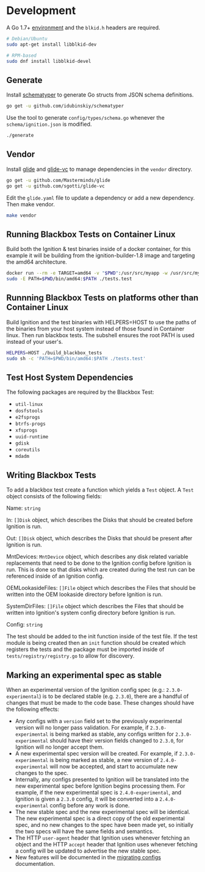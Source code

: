 # Development

A Go 1.7+ [environment](https://golang.org/doc/install) and the `blkid.h` headers are required.

```sh
# Debian/Ubuntu
sudo apt-get install libblkid-dev

# RPM-based
sudo dnf install libblkid-devel
```

## Generate

Install [schematyper](https://github.com/idubinskiy/schematyper) to generate Go structs from JSON schema definitions.

```sh
go get -u github.com/idubinskiy/schematyper
```

Use the tool to generate `config/types/schema.go` whenever the `schema/ignition.json` is modified.

```sh
./generate
```

## Vendor

Install [glide](https://github.com/Masterminds/glide) and [glide-vc](https://github.com/sgotti/glide-vc) to manage dependencies in the `vendor` directory.

```sh
go get -u github.com/Masterminds/glide
go get -u github.com/sgotti/glide-vc
```

Edit the `glide.yaml` file to update a dependency or add a new dependency. Then make vendor.

```sh
make vendor
```

## Running Blackbox Tests on Container Linux

Build both the Ignition & test binaries inside of a docker container, for this
example it will be building from the ignition-builder-1.8 image and targeting
the amd64 architecture.

```sh
docker run --rm -e TARGET=amd64 -v "$PWD":/usr/src/myapp -w /usr/src/myapp quay.io/coreos/ignition-builder-1.8 ./build_blackbox_tests
sudo -E PATH=$PWD/bin/amd64:$PATH ./tests.test
```

## Runnning Blackbox Tests on platforms other than Container Linux

Build Ignition and the test binaries with HELPERS=HOST to use the paths of the binaries from your host system instead of those found in
Container linux. Then run blackbox tests. The subshell ensures the root PATH is used instead of your user's.

```sh
HELPERS=HOST ./build_blackbox_tests
sudo sh -c 'PATH=$PWD/bin/amd64:$PATH ./tests.test'
```

## Test Host System Dependencies

The following packages are required by the Blackbox Test:

* `util-linux`
* `dosfstools`
* `e2fsprogs`
* `btrfs-progs`
* `xfsprogs`
* `uuid-runtime`
* `gdisk`
* `coreutils`
* `mdadm`

## Writing Blackbox Tests

To add a blackbox test create a function which yields a `Test` object. A `Test`
object consists of the following fields:

Name: `string`

In: `[]Disk` object, which describes the Disks that should be created before
Ignition is run.

Out: `[]Disk` object, which describes the Disks that should be present after
Ignition is run.

MntDevices: `MntDevice` object, which describes any disk related variable
replacements that need to be done to the Ignition config before Ignition is
run. This is done so that disks which are created during the test run can be
referenced inside of an Ignition config.

OEMLookasideFiles: `[]File` object which describes the Files that should be
written into the OEM lookaside directory before Ignition is run.

SystemDirFiles: `[]File` object which describes the Files that should be
written into Ignition's system config directory before Ignition is run.

Config: `string`

The test should be added to the init function inside of the test file. If the
test module is being created then an `init` function should be created which
registers the tests and the package must be imported inside of
`tests/registry/registry.go` to allow for discovery.

## Marking an experimental spec as stable

When an experimental version of the Ignition config spec (e.g.:
`2.3.0-experimental`) is to be declared stable (e.g. `2.3.0`), there are a
handful of changes that must be made to the code base. These changes should have
the following effects:

- Any configs with a `version` field set to the previously experimental version
  will no longer pass validation. For example, if `2.3.0-experimental` is being
  marked as stable, any configs written for `2.3.0-experimental` should have
  their version fields changed to `2.3.0`, for Ignition will no longer accept
  them.
- A new experimental spec version will be created. For example, if
  `2.3.0-experimental` is being marked as stable, a new version of
  `2.4.0-experimental` will now be accepted, and start to accumulate new changes
  to the spec.
- Internally, any configs presented to Ignition will be translated into the new
  experimental spec before Ignition begins processing them. For example, if the
  new experimental spec is `2.4.0-experimental`, and Ignition is given a `2.3.0`
  config, it will be converted into a `2.4.0-experimental` config before any
  work is done.
- The new stable spec and the new experimental spec will be identical. The new
  experimental spec is a direct copy of the old experimental spec, and no new
  changes to the spec have been made yet, so initially the two specs will have
  the same fields and semantics.
- The HTTP `user-agent` header that Ignition uses whenever fetching an object
  and the HTTP `accept` header that Ignition uses whenever fetching a config
  will be updated to advertise the new stable spec.
- New features will be documented in the [migrating
  configs](doc/migrating-configs.md) documentation.
